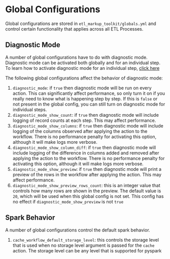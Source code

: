 # Global Configurations

Global configurations are stored in `etl_markup_toolkit/globals.yml` and control certain functionality that applies across all ETL Processes.

## Diagnostic Mode
A number of global configurations have to do with diagnostic mode. Diagnostic mode can be activated both globally and for an individual step. To learn how to activate diagnostic mode for an individual step, [click here](actions.md#universal-arguments)

The following global configurations affect the behavior of diagnostic mode:

1. `diagnostic_mode`: if `true` then diagnostic mode will be run on every action. This can significantly affect performance, so only turn it on if you really need to know what is happening step by step. If this is `false` or not present in the global config, you can still turn on diagnostic mode for individual steps.
2. `diagnostic_mode_show_count`: if `true` then diagnostic mode will include logging of record counts at each step. This may affect performance.
3. `diagnostic_mode_show_columns`: if `true` then diagnostic mode will include logging of the columns observed after applying the action to the workflow. There is no performance penalty for activating this option, although it will make logs more verbose.
4. `diagnostic_mode_show_column_diff`: if `true` then diagnostic mode will include logging of the difference in columns added and removed after applying the action to the workflow. There is no performance penalty for activating this option, although it will make logs more verbose.
5. `diagnostic_mode_show_preview`: if `true` then diagnostic mode will print a preview of the rows in the workflow after applying the action. This may affect performance.
6. `diagnostic_mode_show_preview_rows_count`: this is an integer value that controls how many rows are shown in the preview. The default value is `20`, which will be used when this global config is not set. This config has no effect if `diagnostic_mode_show_preview` is not `true`

## Spark Behavior
A number of global configurations control the default spark behavior.

1. `cache_workflow_default_storage_level`: this controls the storage level that is used when no storage level argument is passed for the `cache` action. The storage level can be any level that is supported for pyspark
